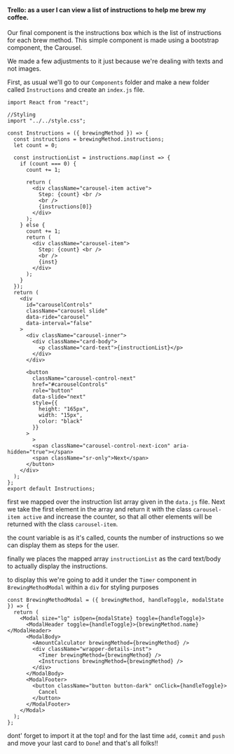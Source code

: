 #### Trello: as a user I can view a list of instructions to help me brew my coffee.

Our final component is the instructions box which is the list of instructions for each brew method.
This simple component is made using a bootstrap component, the Carousel.


We made a few adjustments to it just because we're dealing with texts and not images.

First, as usual we'll go to our `Components` folder and make a new folder called `Instructions` and create an `index.js` file.


```
import React from "react";

//Styling
import "../../style.css";

const Instructions = ({ brewingMethod }) => {
  const instructions = brewingMethod.instructions;
  let count = 0;

  const instructionList = instructions.map(inst => {
    if (count === 0) {
      count += 1;

      return (
        <div className="carousel-item active">
          Step: {count} <br />
          <br />
          {instructions[0]}
        </div>
      );
    } else {
      count += 1;
      return (
        <div className="carousel-item">
          Step: {count} <br />
          <br />
          {inst}
        </div>
      );
    }
  });
  return (
    <div
      id="carouselControls"
      className="carousel slide"
      data-ride="carousel"
      data-interval="false"
    >
      <div className="carousel-inner">
        <div className="card-body">
          <p className="card-text">{instructionList}</p>
        </div>
      </div>

      <button
        className="carousel-control-next"
        href="#carouselControls"
        role="button"
        data-slide="next"
        style={{
          height: "165px",
          width: "15px",
          color: "black"
        }}
      >
        >
        <span className="carousel-control-next-icon" aria-hidden="true"></span>
        <span className="sr-only">Next</span>
      </button>
    </div>
  );
};
export default Instructions;
```

first we mapped over the instruction list array given in the `data.js` file.
Next we take the first element in the array and return it with the class `carousel-item active` and increase the counter, so that all other elements will be returned with the class `carousel-item`. 

the count variable is as it's called, counts the number of instructions so we can display them as steps for the user.

finally we places the mapped array `instructionList` as the card text/body to actually display the instructions.

to display this we're going to add it under the `Timer` component in `BrewingMethodModal` within a `div` for styling purposes 

```
const BrewingMethodModal = ({ brewingMethod, handleToggle, modalState }) => {
  return (
    <Modal size="lg" isOpen={modalState} toggle={handleToggle}>
      <ModalHeader toggle={handleToggle}>{brewingMethod.name}</ModalHeader>
      <ModalBody>
        <AmountCalculator brewingMethod={brewingMethod} />
        <div className="wrapper-details-inst">
          <Timer brewingMethod={brewingMethod} />
          <Instructions brewingMethod={brewingMethod} />
        </div>
      </ModalBody>
      <ModalFooter>
        <button className="button button-dark" onClick={handleToggle}>
          Cancel
        </button>
      </ModalFooter>
    </Modal>
  );
};
```
dont' forget to import it at the top!
and for the last time `add`, `commit` and `push` and move your last card to `Done`!
and that's all folks!!
